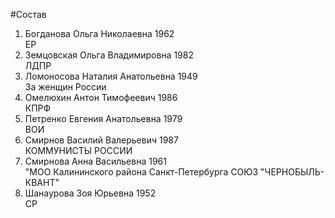 #Состав
1. Богданова Ольга Николаевна 1962   
    ЕР
2. Земцовская Ольга Владимировна 1982   
    ЛДПР
3. Ломоносова Наталия Анатольевна 1949   
    За женщин России
4. Омелюхин Антон Тимофеевич 1986   
    КПРФ
5. Петренко Евгения Анатольевна 1979   
    ВОИ
6. Смирнов Василий Валерьевич 1987   
    КОММУНИСТЫ РОССИИ
7. Смирнова Анна Васильевна 1961   
    "МОО Калининского района Санкт-Петербурга СОЮЗ "ЧЕРНОБЫЛЬ- КВАНТ"
8. Шанаурова Зоя Юрьевна 1952   
    СР
